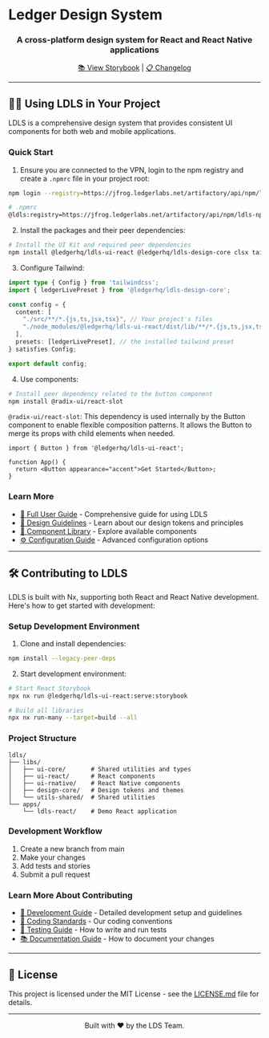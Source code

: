# Ledger Design System

<h3 align="center">A cross-platform design system for React and React Native applications</h3>

<p align="center">
  <a href="https://ldls.vercel.app" target="_blank">📚 View Storybook</a> |
  <a href="https://github.com/LedgerHQ/ldls/releases">📋 Changelog</a>
</p>

---

## 👩‍💻 Using LDLS in Your Project

LDLS is a comprehensive design system that provides consistent UI components for both web and mobile applications.

### Quick Start

1. Ensure you are connected to the VPN, login to the npm registry and create a `.npmrc` file in your project root:

```bash
npm login --registry=https://jfrog.ledgerlabs.net/artifactory/api/npm/ldls-npm-prod-public/
```

```bash
# .npmrc
@ldls:registry=https://jfrog.ledgerlabs.net/artifactory/api/npm/ldls-npm-prod-public/
```

2. Install the packages and their peer dependencies:

```bash
# Install the UI Kit and required peer dependencies
npm install @ledgerhq/ldls-ui-react @ledgerhq/ldls-design-core clsx tailwind-merge class-variance-authority
```

3. Configure Tailwind:

```typescript
import type { Config } from 'tailwindcss';
import { ledgerLivePreset } from '@ledgerhq/ldls-design-core';

const config = {
  content: [
    "./src/**/*.{js,ts,jsx,tsx}", // Your project's files
    "./node_modules/@ledgerhq/ldls-ui-react/dist/lib/**/*.{js,ts,jsx,tsx}" // Ledger UI Kit components
  ],
  presets: [ledgerLivePreset], // the installed tailwind preset
} satisfies Config;

export default config;
```

4. Use components:

```bash
# Install peer dependency related to the button component
npm install @radix-ui/react-slot
```

`@radix-ui/react-slot`: This dependency is used internally by the Button component to enable flexible composition patterns. It allows the Button to merge its props with child elements when needed.

```tsx
import { Button } from '@ledgerhq/ldls-ui-react';

function App() {
  return <Button appearance="accent">Get Started</Button>;
}
```

### Learn More

- [📖 Full User Guide](./USER_GUIDE.md) - Comprehensive guide for using LDLS
- [🎨 Design Guidelines](./USER_GUIDE.md#design-tokens) - Learn about our design tokens and principles
- [🧩 Component Library](https://your-storybook-url.com) - Explore available components
- [⚙️ Configuration Guide](./USER_GUIDE.md#configuration) - Advanced configuration options

---

## 🛠 Contributing to LDLS

LDLS is built with Nx, supporting both React and React Native development. Here's how to get started with development:

### Setup Development Environment

1. Clone and install dependencies:

```bash
npm install --legacy-peer-deps
```

2. Start development environment:

```bash
# Start React Storybook
npx nx run @ledgerhq/ldls-ui-react:serve:storybook

# Build all libraries
npx nx run-many --target=build --all
```

### Project Structure

```
ldls/
├── libs/
│   ├── ui-core/       # Shared utilities and types
│   ├── ui-react/      # React components
│   ├── ui-rnative/    # React Native components
│   ├── design-core/   # Design tokens and themes
│   └── utils-shared/  # Shared utilities
└── apps/
    └── ldls-react/    # Demo React application
```

### Development Workflow

1. Create a new branch from main
2. Make your changes
3. Add tests and stories
4. Submit a pull request

### Learn More About Contributing

- [🔧 Development Guide](./CONTRIBUTING.md) - Detailed development setup and guidelines
- [📝 Coding Standards](./CONTRIBUTING.md#coding-standards) - Our coding conventions
- [🧪 Testing Guide](./CONTRIBUTING.md#testing) - How to write and run tests
- [📚 Documentation Guide](./CONTRIBUTING.md#documentation) - How to document your changes

---

## 📄 License

This project is licensed under the MIT License - see the [LICENSE.md](./LICENSE.md) file for details.

---

<p align="center">
  Built with ❤️ by the LDS Team.
</p>
